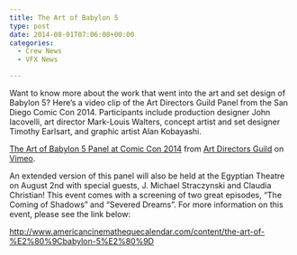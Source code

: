 ```yaml
---
title: The Art of Babylon 5
type: post
date: 2014-08-01T07:06:08+00:00
categories:
  - Crew News
  - VFX News

---
```

Want to know more about the work that went into the art and set design of Babylon 5? Here&#8217;s a video clip of the Art Directors Guild Panel from the San Diego Comic Con 2014. Participants include production designer John Iacovelli, art director Mark-Louis Walters, concept artist and set designer Timothy Earlsart, and graphic artist Alan Kobayashi.

<div class="responsiveIframeWrapper">
</div>

[The Art of Babylon 5 Panel at Comic Con 2014][1] from [Art Directors Guild][2] on [Vimeo][3].

An extended version of this panel will also be held at the Egyptian Theatre on August 2nd with special guests, J. Michael Straczynski and Claudia Christian! This event comes with a screening of two great episodes, &#8220;The Coming of Shadows&#8221; and &#8220;Severed Dreams&#8221;. For more information on this event, please see the link below:

<a title="The Art of Babylon 5" href="http://www.americancinemathequecalendar.com/content/the-art-of-%E2%80%9Cbabylon-5%E2%80%9D" target="_blank">http://www.americancinemathequecalendar.com/content/the-art-of-%E2%80%9Cbabylon-5%E2%80%9D</a>

 [1]: http://vimeo.com/102103661
 [2]: http://vimeo.com/user17177508
 [3]: https://vimeo.com
